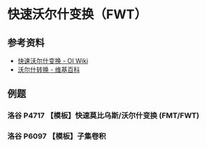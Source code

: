 # 快速沃尔什变换（FWT）

## 参考资料

- [快速沃尔什变换 - OI Wiki](https://oi-wiki.org/math/poly/fwt/)
- [沃尔什转换 - 维基百科](https://zh.wikipedia.org/zh-cn/沃爾什轉換)

## 例题

### 洛谷 P4717 【模板】快速莫比乌斯/沃尔什变换 (FMT/FWT)

<Problem id="P4717" />

### 洛谷 P6097 【模板】子集卷积

<Problem id="P6097" />
